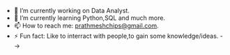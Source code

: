 
- 🔭 I’m currently working on Data Analyst.
- 🌱 I’m currently learning Python,SQL and much more.
- 📫 How to reach me: prathmeshchips@gmail.com.
- ⚡ Fun fact: Like to interract with people,to gain some knowledge/ideas.
-->

